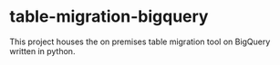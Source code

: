 # table-migration-bigquery
This project houses the on premises table migration tool on BigQuery written in python.
